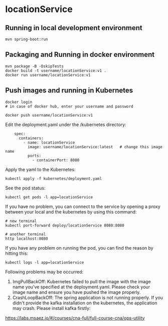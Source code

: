 # locationService

## Running in local development environment

```
mvn spring-boot:run
```

## Packaging and Running in docker environment

```
mvn package -B -DskipTests
docker build -t username/locationService:v1 .
docker run username/locationService:v1
```

## Push images and running in Kubernetes

```
docker login 
# in case of docker hub, enter your username and password

docker push username/locationService:v1
```

Edit the deployment.yaml under the /kubernetes directory:
```
    spec:
      containers:
        - name: locationService
          image: username/locationService:latest   # change this image name
          ports:
            - containerPort: 8080

```

Apply the yaml to the Kubernetes:
```
kubectl apply -f kubernetes/deployment.yaml
```

See the pod status:
```
kubectl get pods -l app=locationService
```

If you have no problem, you can connect to the service by opening a proxy between your local and the kubernetes by using this command:
```
# new terminal
kubectl port-forward deploy/locationService 8080:8080

# another terminal
http localhost:8080
```

If you have any problem on running the pod, you can find the reason by hitting this:
```
kubectl logs -l app=locationService
```

Following problems may be occurred:

1. ImgPullBackOff:  Kubernetes failed to pull the image with the image name you've specified at the deployment.yaml. Please check your image name and ensure you have pushed the image properly.
1. CrashLoopBackOff: The spring application is not running properly. If you didn't provide the kafka installation on the kubernetes, the application may crash. Please install kafka firstly:

https://labs.msaez.io/#/courses/cna-full/full-course-cna/ops-utility


